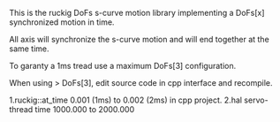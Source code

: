 This is the ruckig DoFs s-curve motion library 
implementing a DoFs[x] synchronized motion in time.

All axis will synchronize the s-curve motion 
and will end together at the same time.

To garanty a 1ms tread use a maximum DoFs[3] configuration.

When using > DoFs[3], edit source code in cpp interface and recompile.

 1.ruckig::at_time 0.001 (1ms) to 0.002 (2ms) in cpp project.
 2.hal servo-thread time 1000.000 to 2000.000

